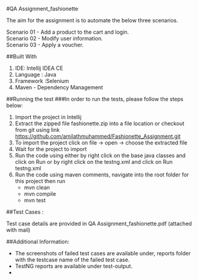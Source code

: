 #QA Assignment_fashionette

The aim for the assignment is to automate the below three scenarios.

Scenario 01 - Add a product to the cart and login.  
Scenario 02 - Modify user information.   
Scenario 03 - Apply a voucher.


##Built With
1. IDE: Intellij IDEA CE
2. Language : Java
3. Framework :Selenium
4. Maven - Dependency Management

##Running the test
###In order to run the tests, please follow the steps below:
1. Import the project in Intellij
2. Extract the zipped file fashionette.zip into a file location or checkout from git using link https://github.com/amilathmuhammed/Fashionette_Assignment.git
3. To import the project click on file -> open -> choose the extracted file
4. Wait for the project to import
5. Run the code using either by right click on the base java classes and click on Run or by right click on the  testng.xml and click on Run testng.xml
6. Run the code using maven comments, navigate into the root folder for this project then run
    * mvn clean
    * mvn compile
    * mvn test
    
    
##Test Cases :

Test case details are provided in QA Assignment_fashionette.pdf (attached with mail)

##Additional Information:
* The screenshots of failed test cases are available under, reports folder with the testcase name of the failed test case.
* TestNG reports are available under test-output.
* 
